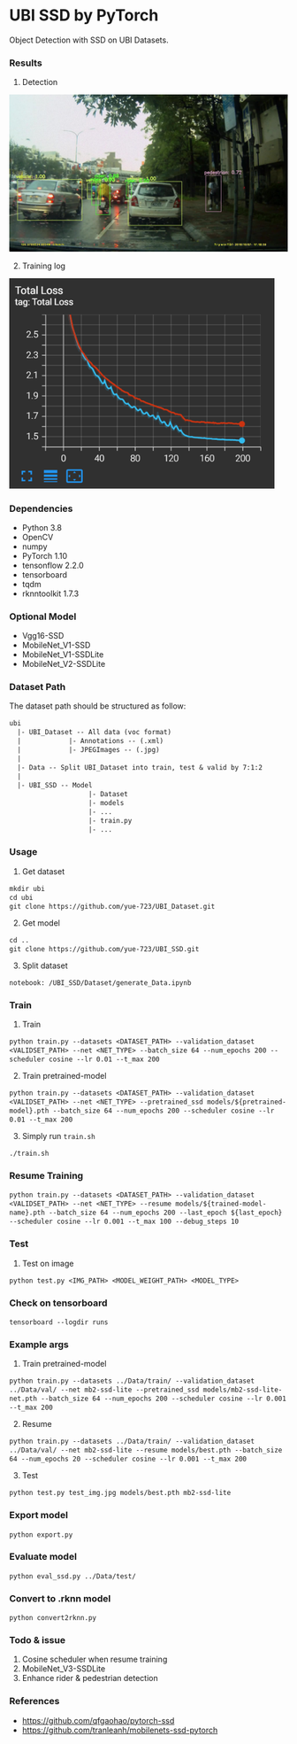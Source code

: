 # UBI SSD by PyTorch

Object Detection with SSD on UBI Datasets.

### Results
1. Detection

<img src="readme_img/test_img.jpg" width="960">

2. Training log

<img src="readme_img/train_log.png" width="480">

### Dependencies
- Python 3.8
- OpenCV
- numpy
- PyTorch 1.10
- tensonflow 2.2.0
- tensorboard
- tqdm
- rknntoolkit 1.7.3

### Optional Model
- Vgg16-SSD
- MobileNet_V1-SSD
- MobileNet_V1-SSDLite
- MobileNet_V2-SSDLite

### Dataset Path
The dataset path should be structured as follow:
```
ubi
  |- UBI_Dataset -- All data (voc format)
  |            |- Annotations -- (.xml)
  |            |- JPEGImages -- (.jpg)
  |
  |- Data -- Split UBI_Dataset into train, test & valid by 7:1:2
  |
  |- UBI_SSD -- Model
                    |- Dataset
                    |- models
                    |- ...
                    |- train.py
                    |- ...
```

### Usage
1. Get dataset
```bashrc
mkdir ubi
cd ubi
git clone https://github.com/yue-723/UBI_Dataset.git
```
2. Get model
```bashrc
cd ..
git clone https://github.com/yue-723/UBI_SSD.git
```
3. Split dataset
```
notebook: /UBI_SSD/Dataset/generate_Data.ipynb
```

### Train
1. Train
```bashrc
python train.py --datasets <DATASET_PATH> --validation_dataset <VALIDSET_PATH> --net <NET_TYPE> --batch_size 64 --num_epochs 200 --scheduler cosine --lr 0.01 --t_max 200
```
2. Train pretrained-model
```bashrc
python train.py --datasets <DATASET_PATH> --validation_dataset <VALIDSET_PATH> --net <NET_TYPE> --pretrained_ssd models/${pretrained-model}.pth --batch_size 64 --num_epochs 200 --scheduler cosine --lr 0.01 --t_max 200
```
3. Simply run `train.sh`
```bashrc
./train.sh
```
### Resume Training
```bashrc
python train.py --datasets <DATASET_PATH> --validation_dataset <VALIDSET_PATH> --net <NET_TYPE> --resume models/${trained-model-name}.pth --batch_size 64 --num_epochs 200 --last_epoch ${last_epoch} --scheduler cosine --lr 0.001 --t_max 100 --debug_steps 10
```

### Test
1. Test on image
```bashrc
python test.py <IMG_PATH> <MODEL_WEIGHT_PATH> <MODEL_TYPE>
```

### Check on tensorboard
```bashrc
tensorboard --logdir runs
```

### Example args

1. Train pretrained-model
```bashrc
python train.py --datasets ../Data/train/ --validation_dataset ../Data/val/ --net mb2-ssd-lite --pretrained_ssd models/mb2-ssd-lite-net.pth --batch_size 64 --num_epochs 200 --scheduler cosine --lr 0.001 --t_max 200
```
2. Resume
```bashrc
python train.py --datasets ../Data/train/ --validation_dataset ../Data/val/ --net mb2-ssd-lite --resume models/best.pth --batch_size 64 --num_epochs 20 --scheduler cosine --lr 0.001 --t_max 200
```
3. Test
```bashrc
python test.py test_img.jpg models/best.pth mb2-ssd-lite
```

### Export model
```bashrc
python export.py
```
### Evaluate model
```bashrc
python eval_ssd.py ../Data/test/
```
### Convert to .rknn model
```bashrc
python convert2rknn.py
```
### Todo & issue
1. Cosine scheduler when resume training
2. MobileNet_V3-SSDLite
3. Enhance rider & pedestrian detection

### References
- https://github.com/qfgaohao/pytorch-ssd
- https://github.com/tranleanh/mobilenets-ssd-pytorch
